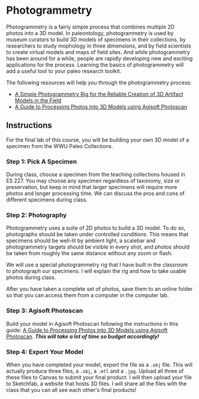 # Photogrammetry

Photogrammetry is a fairly simple process that combines multiple 2D photos into a 3D model. In paleontology, photogrammetry is used by museum curators to build 3D models of specimens in their collections, by researchers to study mophology in three dimensions, and by field scientists to create virtual models and maps of field sites. And while photogrammetry has been around for a while, people are rapidly developing new and exciting applications for the process. Learning the basics of photogrammetry will add a useful tool to your paleo research toolkit.

The following resources will help you through the photogrammetry process:

+ [A Simple Photogrammetry Rig for the Reliable Creation of 3D Artifact Models in the Field](http://www.stporter.com/wp-content/uploads/2016/01/Porter_et_al_2016_AiAP.pdf)
+ [A Guide to Processing Photos into 3D Models using Agisoft Photoscan](http://www.stporter.com/wp-content/uploads/2016/03/Photoscan_Instructions_Complete_Fall2015.pdf)

## Instructions

For the final lab of this course, you will be building your own 3D model of a specimen from the WWU Paleo Collections.

### Step 1: Pick A Specimen

During class, choose a specimen from the teaching collections housed in ES 227. You may choose any specimen regardless of taxonomy, size or preservation, but keep in mind that larger specimens will require more photos and longer processing time. We can discuss the pros and cons of different specimens during class.

### Step 2: Photography

Photogrammetry uses a suite of 2D photos to build a 3D model. To do so, photographs should be taken under controlled conditions. This means that specimens should be well-lit by ambient light, a scalebar and photogrammetry targets should be visible in every shot, and photos should be taken from roughly the same distance without any zoom or flash.

We will use a special photogrammetry rig that I have built in the classroom to photograph our specimens. I will explain the rig and how to take usable photos during class.

After you have taken a complete set of photos, save them to an online folder so that you can access them from a computer in the computer lab.

### Step 3: Agisoft Photoscan

Build your model in Agisoft Photoscan following the instructions in this guide: [A Guide to Processing Photos into 3D Models using Agisoft Photoscan](http://www.stporter.com/wp-content/uploads/2016/03/Photoscan_Instructions_Complete_Fall2015.pdf). ***This will take a lot of time so budget accordingly!***

### Step 4: Export Your Model

When you have completed your model, export the file as a `.obj` file. This will actually produce three files, a `.obj`, a `.mtl` and a `.jpg`. Upload all three of these files to Canvas to submit your final product. I will then upload your file to Sketchfab, a website that hosts 3D files. I will share all the files with the class that you can all see each other's final products!
